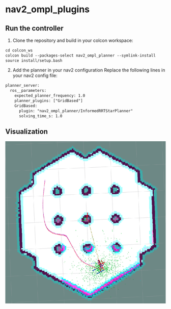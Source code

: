 # nav2_ompl_plugins

## Run the controller
1. Clone the repository and build in your colcon workspace:
````
cd colcon_ws
colcon build --packages-select nav2_ompl_planner --symlink-install
source install/setup.bash
````

2. Add the planner in your nav2 configuration
Replace the following lines in your nav2 config file:
````
planner_server:
  ros__parameters:
    expected_planner_frequency: 1.0
    planner_plugins: ["GridBased"]
    GridBased:
      plugin: "nav2_ompl_planner/InformedRRTStarPlanner"
      solving_time_s: 1.0
````

## Visualization
<p align="center">
<img src="informed_rrt_star_planner.png"/>
</p>
